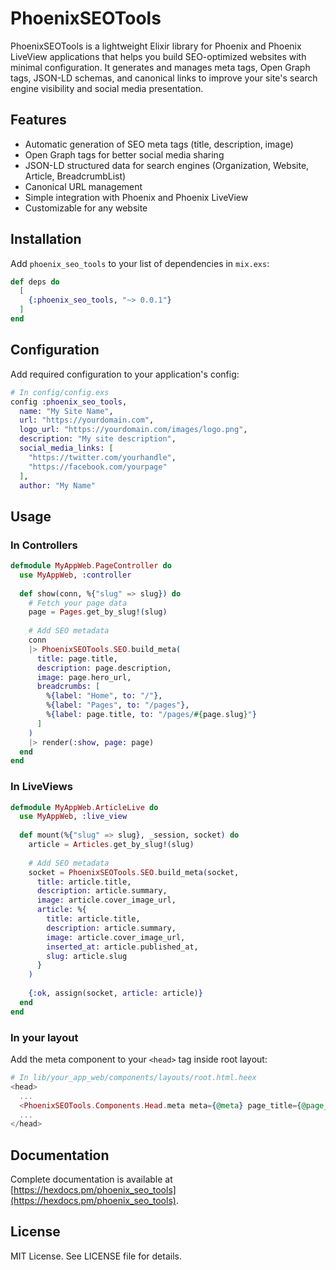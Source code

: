 # PhoenixSEOTools

PhoenixSEOTools is a lightweight Elixir library for Phoenix and Phoenix LiveView applications that helps you build SEO-optimized websites with minimal configuration. It generates and manages meta tags, Open Graph tags, JSON-LD schemas, and canonical links to improve your site's search engine visibility and social media presentation.

## Features

- Automatic generation of SEO meta tags (title, description, image)
- Open Graph tags for better social media sharing
- JSON-LD structured data for search engines (Organization, Website, Article, BreadcrumbList)
- Canonical URL management
- Simple integration with Phoenix and Phoenix LiveView
- Customizable for any website

## Installation

Add `phoenix_seo_tools` to your list of dependencies in `mix.exs`:

```elixir
def deps do
  [
    {:phoenix_seo_tools, "~> 0.0.1"}
  ]
end
```

## Configuration

Add required configuration to your application's config:

```elixir
# In config/config.exs
config :phoenix_seo_tools,
  name: "My Site Name",
  url: "https://yourdomain.com",
  logo_url: "https://yourdomain.com/images/logo.png",
  description: "My site description",
  social_media_links: [
    "https://twitter.com/yourhandle",
    "https://facebook.com/yourpage"
  ],
  author: "My Name"
```

## Usage

### In Controllers

```elixir
defmodule MyAppWeb.PageController do
  use MyAppWeb, :controller
  
  def show(conn, %{"slug" => slug}) do
    # Fetch your page data
    page = Pages.get_by_slug!(slug)
    
    # Add SEO metadata
    conn
    |> PhoenixSEOTools.SEO.build_meta(
      title: page.title,
      description: page.description,
      image: page.hero_url,
      breadcrumbs: [
        %{label: "Home", to: "/"},
        %{label: "Pages", to: "/pages"},
        %{label: page.title, to: "/pages/#{page.slug}"}
      ]
    )
    |> render(:show, page: page)
  end
end
```

### In LiveViews

```elixir
defmodule MyAppWeb.ArticleLive do
  use MyAppWeb, :live_view
  
  def mount(%{"slug" => slug}, _session, socket) do
    article = Articles.get_by_slug!(slug)
    
    # Add SEO metadata
    socket = PhoenixSEOTools.SEO.build_meta(socket,
      title: article.title,
      description: article.summary,
      image: article.cover_image_url,
      article: %{
        title: article.title,
        description: article.summary,
        image: article.cover_image_url,
        inserted_at: article.published_at,
        slug: article.slug
      }
    )
    
    {:ok, assign(socket, article: article)}
  end
end
```

### In your layout

Add the meta component to your `<head>` tag inside root layout:

```elixir
# In lib/your_app_web/components/layouts/root.html.heex
<head>
  ...
  <PhoenixSEOTools.Components.Head.meta meta={@meta} page_title={@page_title} />
  ...
</head>
```

## Documentation

Complete documentation is available at [https://hexdocs.pm/phoenix_seo_tools](https://hexdocs.pm/phoenix_seo_tools).

## License

MIT License. See LICENSE file for details.

